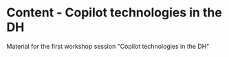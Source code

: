 

# Content - Copilot technologies in the DH

Material for the first workshop session "Copilot technologies in the DH"

